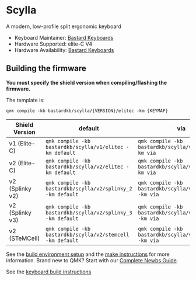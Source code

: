 # Scylla

A modern, low-profile split ergonomic keyboard

* Keyboard Maintainer: [Bastard Keyboards](https://github.com/Bastardkb/)
* Hardware Supported: elite-C V4
* Hardware Availability: [Bastard Keyboards](https://bastardkb.com/)

## Building the firmware

**You must specify the shield version when compiling/flashing the firmware.**

The template is:

```shell
qmk compile -kb bastardkb/scylla/{VERSION}/elitec -km {KEYMAP}
```

| Shield Version  | default                                                      | via                                                      |
| --------------- | ------------------------------------------------------------ | -------------------------------------------------------- |
| v1 (Elite-C)    | `qmk compile -kb bastardkb/scylla/v1/elitec -km default`     | `qmk compile -kb bastardkb/scylla/v1/elitec -km via`     |
| v2 (Elite-C)    | `qmk compile -kb bastardkb/scylla/v2/elitec -km default`     | `qmk compile -kb bastardkb/scylla/v2/elitec -km via`     |
| v2 (Splinky v2) | `qmk compile -kb bastardkb/scylla/v2/splinky_2 -km default`  | `qmk compile -kb bastardkb/scylla/v2/splinky_2 -km via`  |
| v2 (Splinky v3) | `qmk compile -kb bastardkb/scylla/v2/splinky_3 -km default`  | `qmk compile -kb bastardkb/scylla/v2/splinky_3 -km via`  |
| v2 (STeMCell)   | `qmk compile -kb bastardkb/scylla/v2/stemcell -km default`   | `qmk compile -kb bastardkb/scylla/v2/stemcell -km via`   |

See the [build environment setup](https://docs.qmk.fm/#/getting_started_build_tools) and the [make instructions](https://docs.qmk.fm/#/getting_started_make_guide) for more information. Brand new to QMK? Start with our [Complete Newbs Guide](https://docs.qmk.fm/#/newbs).

See the [keyboard build instructions](https://docs.bastardkb.com)
